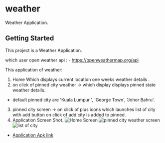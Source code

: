# weather

Weather Application.

## Getting Started

This project is a Weather Application.

which user open weather api : -  https://openweathermap.org/api

This application of weather:
1. Home Which displays current location one weeks weather details .
2. on click of pinned city weather -> which display displays pinned state weather details.
- default pinned city are 'Kuala Lumpur ', 'George Town', 'Johor Bahru'.
3. pinned city screen -> on click of plus icons which launches list of city with add button
on click of add city is added to  pinned.
4. Application Screen Shot.
![Home Screen](../master/screen_shots/home_screen.png)
![pinned city weather screen ](../master/screen_shots/list_of_city.png)
![list of city ](../master/screen_shots/pinned_city_weather.png)

- [Application Apk link ](https://drive.google.com/file/d/1JWoWkXgOUdaA4FidICtqRI2ZXklcWJaj/view?usp=sharing)


